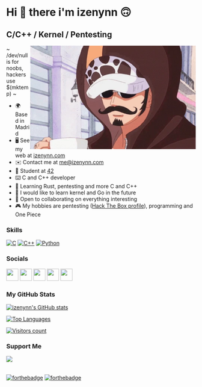 # Hi 👋 there i'm izenynn 🙃

## C/C++ / Kernel / Pentesting

<!--
<img align="right" src=./media/wp-linux-nobg.webp style="object-fit: cover; height: 275px; float: right;">
-->
<img align="right" src=./media/one-piece-law.webp style="object-fit: cover; height: 275px; float: right;">

~ /dev/null is for noobs, hackers use $(mktemp) ~

- 🌍 Based in Madrid
- 🖥️ See my web at [izenynn.com](https://izenynn.com)
- ✉️ Contact me at [me@izenynn.com](mailto:me@izenynn.com)
- 🌱 Student at [42](https://42madrid.com)
- ⌨️ C and C++ developer
- 🧠 Learning Rust, pentesting and more C and C++
- 💭 I would like to learn kernel and Go in the future
- 💛 Open to collaborating on everything interesting
- 🎮 My hobbies are pentesting ([Hack The Box profile](https://app.hackthebox.com/profile/757646)), programming and One Piece

### Skills

<p align="left">
<a href="https://docs.microsoft.com/en-us/cpp/?view=msvc-170" target="_blank" rel="noreferrer"><img src="https://raw.githubusercontent.com/danielcranney/readme-generator/main/public/icons/skills/c-colored.svg" width="36" height="36" alt="C" /></a>
<a href="https://docs.microsoft.com/en-us/cpp/?view=msvc-170" target="_blank" rel="noreferrer"><img src="https://raw.githubusercontent.com/danielcranney/readme-generator/main/public/icons/skills/cplusplus-colored.svg" width="36" height="36" alt="C++" /></a>
<a href="https://www.python.org/" target="_blank" rel="noreferrer"><img src="https://raw.githubusercontent.com/danielcranney/readme-generator/main/public/icons/skills/python-colored.svg" width="36" height="36" alt="Python" /></a>
<!--
<a href="https://www.rust-lang.org/" target="_blank" rel="noreferrer"><img src="https://raw.githubusercontent.com/danielcranney/readme-generator/main/public/icons/skills/rust-colored-dark.svg" width="36" height="36" alt="Rust" /></a>
<a href="https://go.dev/doc/" target="_blank" rel="noreferrer"><img src="https://raw.githubusercontent.com/danielcranney/readme-generator/main/public/icons/skills/go-colored.svg" width="36" height="36" alt="Go" /></a>
-->
</p>

### Socials

<p align="left">
<a href="https://www.github.com/izenynn" target="_blank" rel="noreferrer"><img src="https://raw.githubusercontent.com/danielcranney/readme-generator/main/public/icons/socials/github-dark.svg" width="32" height="32" /></a>
<a href="https://www.linkedin.com/in/izenynn" target="_blank" rel="noreferrer"><img src="https://raw.githubusercontent.com/danielcranney/readme-generator/main/public/icons/socials/linkedin.svg" width="32" height="32" /></a>
<a href="https://www.stackoverflow.com/users/17327692" target="_blank" rel="noreferrer"><img src="https://raw.githubusercontent.com/danielcranney/readme-generator/main/public/icons/socials/stackoverflow.svg" width="32" height="32" /></a>
<a href="http://www.instagram.com/izenynn" target="_blank" rel="noreferrer"><img src="https://raw.githubusercontent.com/danielcranney/readme-generator/main/public/icons/socials/instagram.svg" width="32" height="32" /></a>
<a href="https://www.twitter.com/izenynn" target="_blank" rel="noreferrer"><img src="https://raw.githubusercontent.com/danielcranney/readme-generator/main/public/icons/socials/twitter.svg" width="32" height="32" /></a>
</p>

### My GitHub Stats

<a href="http://www.github.com/izenynn" align="left"><img src="https://github-readme-stats.vercel.app/api?username=izenynn&show_icons=true&hide=&count_private=true&title_color=0891b2&text_color=ffffff&icon_color=0891b2&bg_color=1c1917&hide_border=false&show_icons=true" alt="izenynn's GitHub stats" /></a>

<a href="https://github.com/izenynn" align="left"><img src="https://github-readme-stats.vercel.app/api/top-langs/?username=izenynn&langs_count=10&count_private=true&title_color=0891b2&text_color=ffffff&icon_color=0891b2&bg_color=1c1917&hide_border=false&layout=compact&locale=en&custom_title=Top%20%languages&hide=roff,swift,objective-c,perl,html,css,javascript,vim%20%script" alt="Top Languages" /></a>

<a href="https://github.com/izenynn" align="left"><img src="https://visitor-badge.laobi.icu/badge?page_id=izenynn.izenynn" alt="Visitors count" /></a>

### Support Me

<a href="https://www.buymeacoffee.com/izenynn"><img src="https://cdn.buymeacoffee.com/buttons/v2/default-yellow.png" width="200" /></a>

##
[![forthebadge](https://forthebadge.com/images/badges/built-with-love.svg)](https://forthebadge.com)
[![forthebadge](https://forthebadge.com/images/badges/powered-by-coffee.svg)](https://forthebadge.com)
